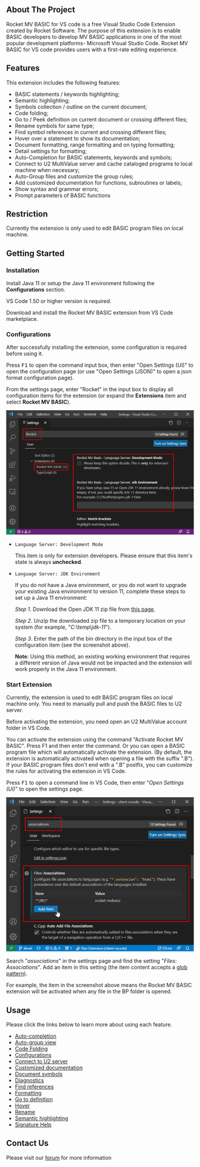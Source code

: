 ## About The Project

Rocket MV BASIC for VS code is a free Visual Studio Code Extension created by Rocket Software. The purpose of this extension is to enable BASIC developers to develop MV BASIC applications in one of the most popular development platforms- Microsoft Visual Studio Code. Rocket MV BASIC for VS code provides users with a first-rate editing experience.

## Features

This extension includes the following features:

 - BASIC statements / keywords highlighting;
 - Semantic highlighting;
 - Symbols collection / outline on the current document;
 - Code folding;
 - Go to / Peek definition on current document or crossing different files;
 - Rename symbols for same type;
 - Find symbol references in current and crossing different files;
 - Hover over a statement to show its documentation;
 - Document formatting, range formatting and on typing formatting;
 - Detail settings for formatting;
 - Auto-Completion for BASIC statements, keywords and symbols;
 - Connect to U2 MultiValue server and cache cataloged programs to local machine when necessary;
 - Auto-Group files and customize the group rules;
 - Add customized documentation for functions, subroutines or labels;
- Show syntax and grammar errors;
 - Prompt parameters of BASIC functions
## Restriction

Currently the extension is only used to edit BASIC program files on local machine.

## Getting Started

### Installation

Install Java 11 or setup the Java 11 environment following the **Configurations** section.

VS Code 1.50 or higher version is required.

Download and install the Rocket MV BASIC extension from VS Code marketplace.

### Configurations

After successfully installing the extension, some configuration is required before using it.

Press <kbd>F1</kbd> to open the command input box, then enter "Open Settings (UI)" to open the configuration page (or use "Open Settings (JSON)" to open a json format configuration page).

From the settings page, enter "Rocket" in the input box to display all configuration items for the extension (or expand the **Extensions** item and select **Rocket MV BASIC**).

![](img/readme_config.png)

- `Language Server: Development Mode`

    This item is only for extension developers. Please ensure that this item's state is always **unchecked**.

- `Language Server: JDK Environment`

    If you do not have a Java environment, or you do not want to upgrade your existing Java environment to version 11, complete these steps to set up a Java 11 environment:

    *Step 1*. Download the Open JDK 11 zip file from [this page](http://jdk.java.net/archive/).

    *Step 2*. Unzip the downloaded zip file to a temporary location on your system (for example, "*C:\temp\jdk-11*").

    *Step 3*. Enter the path of the bin directory in the input box of the configuration item (see the screenshot above).

    **Note**: Using this method, an existing working environment that requires a different version of Java would not be impacted and the extension will work properly in the Java 11 environment.

### Start Extension

Currently, the extension is used to edit BASIC program files on local machine only. You need to manually pull and push the BASIC files to U2 server.

Before activating the extension, you need open an U2 MultiValue account folder in VS Code.

You can activate the extension using the command "Activate Rocket MV BASIC". Press F1 and then enter the command. Or you can open a BASIC program file which will automatically activate the extension. (By default, the extension is automatically activated when opening a file with the suffix ".B").  If your BASIC program files don't end with a ".B" postfix, you can customize the rules for activating the extension in VS Code.

Press <kbd>F1</kbd> to open a command line in VS Code, then enter "*Open Settings (UI)*" to open the settings page.

![](img/start_association.png)

Search "*associations*" in the settings page and find the setting "*Files: Associations*". Add an item in this setting (the item content accepts a  [glob pattern](https://en.wikipedia.org/wiki/Glob_(programming))).

For example, the item in the screenshot above means the Rocket MV BASIC extension will be activated when any file in the BP folder is opened. 

## Usage

Please click the links below to learn more about using each feature.

- [Auto-completion](./usage/Completion.md)
- [Auto-group view](./usage/GroupView.md)
- [Code Folding](./usage/Folding.md)
- [Configurations](./usage/Configuration.md)
- [Connect to U2 server](./usage/Connection.md)
- [Customized documentation](./usage/CustomizeDoc.md)
- [Document symbols](./usage/DocumentSymbol.md)
- [Diagnostics](./usage/Diagnostics.md)
- [Find references](./usage/References.md)
- [Formatting](./usage/Formatting.md)
- [Go to definition](./usage/Definition.md)
- [Hover](./usage/Hover.md)
- [Rename](./usage/Rename.md)
- [Semantic highlighting](./usage/SemanticHighlighting.md)
- [Signature Help](./usage/SignatureHelp.md)

## Contact Us

Please visit our [forum](https://community.rocketsoftware.com/forums) for more information